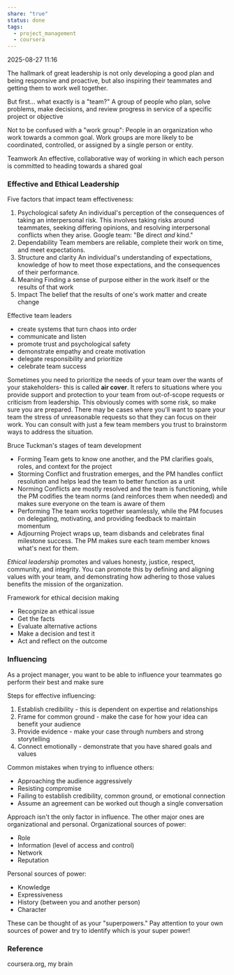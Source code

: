 ```yaml
---
share: "true"
status: done
tags:
  - project_management
  - coursera
---
```

2025-08-27 11:16

The hallmark of great leadership is not only developing a good plan and being responsive and proactive, but also inspiring their teammates and getting them to work well together.

But first... what exactly is a "team?"
	A group of people who plan, solve problems, make decisions, and review progress in service of a specific project or objective

Not to be confused with a "work group":
	People in an organization who work towards a common goal. Work groups are more likely to be coordinated, controlled, or assigned by a single person or entity.

Teamwork
	An effective, collaborative way of working in which each person is committed to heading towards a shared goal

### Effective and Ethical Leadership

Five factors that impact team effectiveness:
1. Psychological safety
	An individual's perception of the consequences of taking an interpersonal risk. This involves taking risks around teammates, seeking differing opinions, and resolving interpersonal conflicts when they arise. Google team: "Be direct *and* kind."
2. Dependability
	Team members are reliable, complete their work on time, and meet expectations.
3. Structure and clarity
	An individual's understanding of expectations, knowledge of how to meet those expectations, and the consequences of their performance.
4. Meaning
	Finding a sense of purpose either in the work itself or the results of that work
5. Impact
	The belief that the results of one's work matter and create change

Effective team leaders
- create systems that turn chaos into order
- communicate and listen
- promote trust and psychological safety
- demonstrate empathy and create motivation
- delegate responsibility and prioritize
- celebrate team success

Sometimes you need to prioritize the needs of your team over the wants of your stakeholders- this is called **air cover**. It refers to situations where you provide support and protection to your team from out-of-scope requests or criticism from leadership. This obviously comes with some risk, so make sure you are prepared.
There may be cases where you'll want to spare your team the stress of unreasonable requests so that they can focus on their work. You can consult with just a few team members you trust to brainstorm ways to address the situation.

Bruce Tuckman's stages of team development
- Forming
	Team gets to know one another, and the PM clarifies goals, roles, and context for the project
- Storming
	Conflict and frustration emerges, and the PM handles conflict resolution and helps lead the team to better function as a unit
- Norming
	Conflicts are mostly resolved and the team is functioning, while the PM codifies the team norms (and reinforces them when needed) and makes sure everyone on the team is aware of them
- Performing
	The team works together seamlessly, while the PM focuses on delegating, motivating, and providing feedback to maintain momentum
- Adjourning
	Project wraps up, team disbands and celebrates final milestone success. The PM makes sure each team member knows what's next for them.

*Ethical leadership* promotes and values honesty, justice, respect, community, and integrity.
You can promote this by defining and aligning values with your team, and demonstrating how adhering to those values benefits the mission of the organization.

Framework for ethical decision making
- Recognize an ethical issue
- Get the facts
- Evaluate alternative actions
- Make a decision and test it
- Act and reflect on the outcome

### Influencing

As a project manager, you want to be able to influence your teammates go perform their best and make sure 

Steps for effective influencing:
1. Establish credibility - this is dependent on expertise and relationships
2. Frame for common ground - make the case for how your idea can benefit your audience
3. Provide evidence - make your case through numbers and strong storytelling
4. Connect emotionally - demonstrate that you have shared goals and values

Common mistakes when trying to influence others:
- Approaching the audience aggressively
- Resisting compromise
- Failing to establish credibility, common ground, or emotional connection
- Assume an agreement can be worked out though a single conversation

Approach isn't the only factor in influence. The other major ones are organizational and personal.
Organizational sources of power:
- Role
- Information (level of access and control)
- Network
- Reputation

Personal sources of power:
- Knowledge
- Expressiveness
- History (between you and another person)
- Character

These can be thought of as your "superpowers." Pay attention to your own sources of power and try to identify which is your super power!


### Reference
coursera.org, my brain